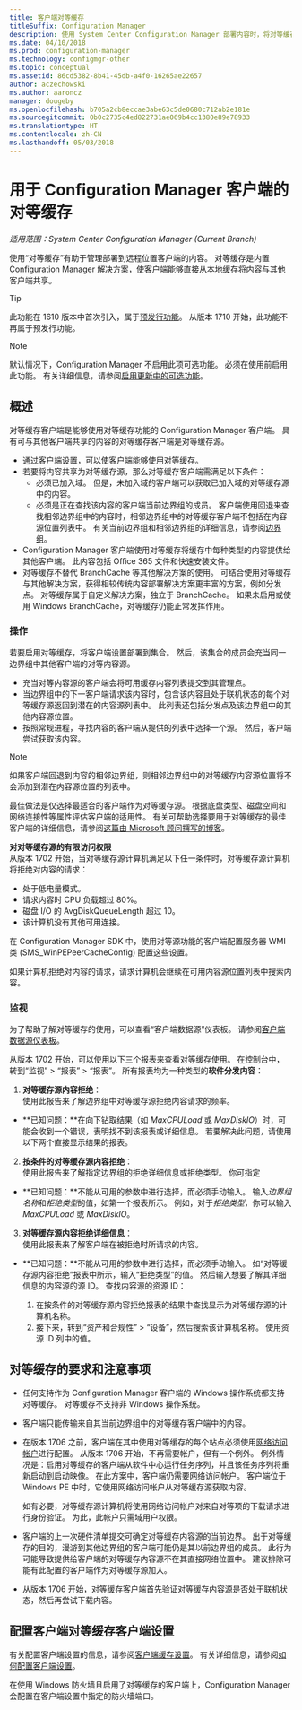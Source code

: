```yaml
---
title: 客户端对等缓存
titleSuffix: Configuration Manager
description: 使用 System Center Configuration Manager 部署内容时，将对等缓存用于客户端内容源位置。
ms.date: 04/10/2018
ms.prod: configuration-manager
ms.technology: configmgr-other
ms.topic: conceptual
ms.assetid: 86cd5382-8b41-45db-a4f0-16265ae22657
author: aczechowski
ms.author: aaroncz
manager: dougeby
ms.openlocfilehash: b705a2cb8eccae3abe63c5de0680c712ab2e181e
ms.sourcegitcommit: 0b0c2735c4ed822731ae069b4cc1380e89e78933
ms.translationtype: HT
ms.contentlocale: zh-CN
ms.lasthandoff: 05/03/2018
---
```

# <a name="peer-cache-for-configuration-manager-clients"></a>用于 Configuration Manager 客户端的对等缓存

*适用范围：System Center Configuration Manager (Current Branch)*

<!--1101436-->
使用“对等缓存”有助于管理部署到远程位置客户端的内容。 对等缓存是内置 Configuration Manager 解决方案，使客户端能够直接从本地缓存将内容与其他客户端共享。   

> [!TIP]  
> 此功能在 1610 版本中首次引入，属于[预发行功能](/sccm/core/servers/manage/pre-release-features)。 从版本 1710 开始，此功能不再属于预发行功能。  


> [!Note]  
> 默认情况下，Configuration Manager 不启用此项可选功能。 必须在使用前启用此功能。 有关详细信息，请参阅[启用更新中的可选功能](/sccm/core/servers/manage/install-in-console-updates#bkmk_options)。<!--505213-->  


## <a name="overview"></a>概述
对等缓存客户端是能够使用对等缓存功能的 Configuration Manager 客户端。 具有可与其他客户端共享的内容的对等缓存客户端是对等缓存源。
 -  通过客户端设置，可以使客户端能够使用对等缓存。
 -  若要将内容共享为对等缓存源，那么对等缓存客户端需满足以下条件：
    -  必须已加入域。 但是，未加入域的客户端可以获取已加入域的对等缓存源中的内容。
    -  必须是正在查找该内容的客户端当前边界组的成员。 客户端使用回退来查找相邻边界组中的内容时，相邻边界组中的对等缓存客户端不包括在内容源位置列表中。 有关当前边界组和相邻边界组的详细信息，请参阅[边界组](/sccm/core/servers/deploy/configure/define-site-boundaries-and-boundary-groups##a-namebkmkboundarygroupsa-boundary-groups)。
 - Configuration Manager 客户端使用对等缓存将缓存中每种类型的内容提供给其他客户端。 此内容包括 Office 365 文件和快速安装文件。<!--SMS.500850-->
 -  对等缓存不替代 BranchCache 等其他解决方案的使用。 可结合使用对等缓存与其他解决方案，获得相较传统内容部署解决方案更丰富的方案，例如分发点。 对等缓存属于自定义解决方案，独立于 BranchCache。 如果未启用或使用 Windows BranchCache，对等缓存仍能正常发挥作用。

### <a name="operations"></a>操作

若要启用对等缓存，将客户端设置部署到集合。 然后，该集合的成员会充当同一边界组中其他客户端的对等内容源。
 -  充当对等内容源的客户端会将可用缓存内容列表提交到其管理点。
 -  当边界组中的下一客户端请求该内容时，包含该内容且处于联机状态的每个对等缓存源返回到潜在的内容源列表中。 此列表还包括分发点及该边界组中的其他内容源位置。
 -  按照常规进程，寻找内容的客户端从提供的列表中选择一个源。 然后，客户端尝试获取该内容。

> [!NOTE]
> 如果客户端回退到内容的相邻边界组，则相邻边界组中的对等缓存内容源位置将不会添加到潜在内容源位置的列表中。  


最佳做法是仅选择最适合的客户端作为对等缓存源。 根据底盘类型、磁盘空间和网络连接性等属性评估客户端的适用性。 有关可帮助选择要用于对等缓存的最佳客户端的详细信息，请参阅[这篇由 Microsoft 顾问撰写的博客](https://blogs.technet.microsoft.com/setprice/2016/06/29/pe-peer-cache-custom-reporting-examples/)。

**对对等缓存源的有限访问权限**  
从版本 1702 开始，当对等缓存源计算机满足以下任一条件时，对等缓存源计算机将拒绝对内容的请求：  
  -  处于低电量模式。
  -  请求内容时 CPU 负载超过 80%。
  -  磁盘 I/O 的 AvgDiskQueueLength 超过 10。
  -  该计算机没有其他可用连接。   

在 Configuration Manager SDK 中，使用对等源功能的客户端配置服务器 WMI 类 (SMS_WinPEPeerCacheConfig) 配置这些设置。

如果计算机拒绝对内容的请求，请求计算机会继续在可用内容源位置列表中搜索内容。   



### <a name="monitoring"></a>监视   
为了帮助了解对等缓存的使用，可以查看“客户端数据源”仪表板。 请参阅[客户端数据源仪表板](/sccm/core/servers/deploy/configure/monitor-content-you-have-distributed#client-data-sources-dashboard)。

从版本 1702 开始，可以使用以下三个报表来查看对等缓存使用。 在控制台中，转到“监视” > “报表” > “报表”。 所有报表均为一种类型的**软件分发内容**：
1.  **对等缓存源内容拒绝**：  
使用此报告来了解边界组中对等缓存源拒绝内容请求的频率。
 - **已知问题：**在向下钻取结果（如 *MaxCPULoad* 或 *MaxDiskIO*）时，可能会收到一个错误，表明找不到该报表或详细信息。 若要解决此问题，请使用以下两个直接显示结果的报表。

2. **按条件的对等缓存源内容拒绝**：  
使用此报告来了解指定边界组的拒绝详细信息或拒绝类型。 你可指定

  - **已知问题：**不能从可用的参数中进行选择，而必须手动输入。 输入*边界组名称*和*拒绝类型*的值，如第一个报表所示。 例如，对于*拒绝类型*，你可以输入 *MaxCPULoad* 或 *MaxDiskIO*。

3. **对等缓存源内容拒绝详细信息**：   
  使用此报表来了解客户端在被拒绝时所请求的内容。

 - **已知问题：**不能从可用的参数中进行选择，而必须手动输入。 如“对等缓存源内容拒绝”报表中所示，输入“拒绝类型”的值。 然后输入想要了解其详细信息的内容源的源 ID。 查找内容源的资源 ID：  

    1. 在按条件的对等缓存源内容拒绝报表的结果中查找显示为对等缓存源的计算机名称。  
    2. 接下来，转到“资产和合规性” > “设备”，然后搜索该计算机名称。 使用资源 ID 列中的值。  


## <a name="requirements-and-considerations-for-peer-cache"></a>对等缓存的要求和注意事项
-   任何支持作为 Configuration Manager 客户端的 Windows 操作系统都支持对等缓存。 对等缓存不支持非 Windows 操作系统。

-   客户端只能传输来自其当前边界组中的对等缓存客户端中的内容。

-   在版本 1706 之前，客户端在其中使用对等缓存的每个站点必须使用[网络访问帐户](/sccm/core/plan-design/hierarchy/manage-accounts-to-access-content#a-namebkmknaaa-network-access-account)进行配置。 从版本 1706 开始，不再需要帐户，但有一个例外。 例外情况是：启用对等缓存的客户端从软件中心运行任务序列，并且该任务序列将重新启动到启动映像。 在此方案中，客户端仍需要网络访问帐户。 客户端位于 Windows PE 中时，它使用网络访问帐户从对等缓存源获取内容。

    如有必要，对等缓存源计算机将使用网络访问帐户对来自对等项的下载请求进行身份验证。 为此，此帐户只需域用户权限。

-   客户端的上一次硬件清单提交可确定对等缓存内容源的当前边界。 出于对等缓存的目的，漫游到其他边界组的客户端可能仍是其以前边界组的成员。 此行为可能导致提供给客户端的对等缓存内容源不在其直接网络位置中。 建议排除可能有此配置的客户端作为对等缓存源加入。
-    从版本 1706 开始，对等缓存客户端首先验证对等缓存内容源是否处于联机状态，然后再尝试下载内容。 <!--sms.498675-->

## <a name="to-configure-client-peer-cache-client-settings"></a>配置客户端对等缓存客户端设置
有关配置客户端设置的信息，请参阅[客户端缓存设置](/sccm/core/clients/deploy/about-client-settings#client-cache-settings)。 有关详细信息，请参阅[如何配置客户端设置](/sccm/core/clients/deploy/configure-client-settings)。

在使用 Windows 防火墙且启用了对等缓存的客户端上，Configuration Manager 会配置在客户端设置中指定的防火墙端口。
